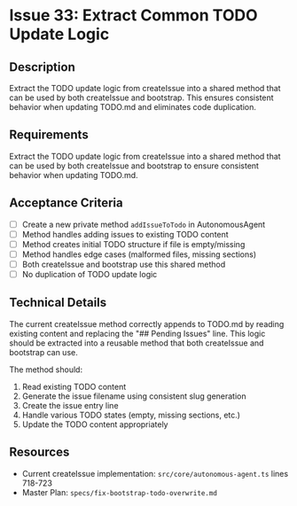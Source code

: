 # Issue 33: Extract Common TODO Update Logic

## Description
Extract the TODO update logic from createIssue into a shared method that can be used by both createIssue and bootstrap. This ensures consistent behavior when updating TODO.md and eliminates code duplication.

## Requirements
Extract the TODO update logic from createIssue into a shared method that can be used by both createIssue and bootstrap to ensure consistent behavior when updating TODO.md.

## Acceptance Criteria
- [ ] Create a new private method `addIssueToTodo` in AutonomousAgent
- [ ] Method handles adding issues to existing TODO content
- [ ] Method creates initial TODO structure if file is empty/missing
- [ ] Method handles edge cases (malformed files, missing sections)
- [ ] Both createIssue and bootstrap use this shared method
- [ ] No duplication of TODO update logic

## Technical Details
The current createIssue method correctly appends to TODO.md by reading existing content and replacing the "## Pending Issues" line. This logic should be extracted into a reusable method that both createIssue and bootstrap can use.

The method should:
1. Read existing TODO content
2. Generate the issue filename using consistent slug generation
3. Create the issue entry line
4. Handle various TODO states (empty, missing sections, etc.)
5. Update the TODO content appropriately

## Resources
- Current createIssue implementation: `src/core/autonomous-agent.ts` lines 718-723
- Master Plan: `specs/fix-bootstrap-todo-overwrite.md`
